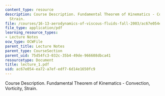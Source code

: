 ```yaml
---
content_type: resource
description: Course Description. Fundamental Theorem of Kinematics - Convection, Vorticity,
  Strain.
file: /courses/16-13-aerodynamics-of-viscous-fluids-fall-2003/ac67e054ea72a7efedf76d14e1650fc9_lecture_1.pdf
file_type: application/pdf
learning_resource_types:
- Lecture Notes
ocw_type: OCWFile
parent_title: Lecture Notes
parent_type: CourseSection
parent_uid: 75d54fc3-032c-35b4-49de-966608dbca41
resourcetype: Document
title: lecture_1.pdf
uid: ac67e054-ea72-a7ef-edf7-6d14e1650fc9
---
```

Course Description. Fundamental Theorem of Kinematics - Convection, Vorticity, Strain.

